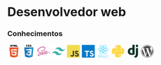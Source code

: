 # Desenvolvedor web

### Conhecimentos
<p>
<img src="https://raw.githubusercontent.com/devicons/devicon/master/icons/html5/html5-original-wordmark.svg" alt="icone do html5" width="30" height="30"/>
<img src="https://raw.githubusercontent.com/devicons/devicon/master/icons/css3/css3-original-wordmark.svg" alt="icone do css3" width="30" height="30"/>
<img src="https://raw.githubusercontent.com/devicons/devicon/master/icons/sass/sass-original.svg" alt="icone do sass" width="30" height="30"/>
<img src="https://raw.githubusercontent.com/devicons/devicon/master/icons/tailwindcss/tailwindcss-plain.svg" alt="icone do sass" width="30" height="30"/>
<img src="https://raw.githubusercontent.com/devicons/devicon/master/icons/javascript/javascript-original.svg" alt="icone do javascript" width="30" height="30"/>
<img src="https://raw.githubusercontent.com/devicons/devicon/master/icons/typescript/typescript-original.svg" alt="icone do typescript" width="30" height="30"/>
<img src="https://raw.githubusercontent.com/devicons/devicon/master/icons/react/react-original-wordmark.svg" alt="icone do react" width="30" height="30"/>
<img src="https://raw.githubusercontent.com/devicons/devicon/master/icons/python/python-plain.svg" alt="icone do python" width="30" height="30"/>
<img src="https://raw.githubusercontent.com/devicons/devicon/master/icons/django/django-plain.svg" alt="icone do django" width="30" height="30"/>
<img src="https://raw.githubusercontent.com/devicons/devicon/master/icons/wordpress/wordpress-plain.svg" alt="icone do wordpress" width="30" height="30"/>
</p>
